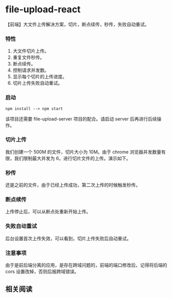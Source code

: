 # file-upload-react
【前端】大文件上传解决方案，切片，断点续传，秒传，失败自动重试。

### 特性
1. 大文件切片上传。
2. 重复文件秒传。
3. 断点续传。
4. 控制请求并发数。
5. 显示每个切片的上传进度。
6. 切片上传失败自动重试。

### 启动
```
npm install --> npm start
```

该项目还需要 file-upload-server 项目的配合。请启动 server 后再进行后续操作。

### 切片上传

我们创建一个 500M 的文件，切片大小为 10M。由于 chrome 浏览器并发数量有限，我们限制最大并发为 6，进行切片文件的上传。演示如下。


### 秒传

还是之前的文件，由于已经上传成功，第二次上传的时候触发秒传。

### 断点续传

上传停止后，可以从断点处重新开始上传。

### 失败自动重试

后台设置首次上传失效，可以看到，切片上传失败后自动重试。

### 注意事项
由于是前后端分离的应用，是存在跨域问题的，前端的端口修改后，记得将后端的 cors 设置改掉，否则后报跨域错误。

## 相关阅读


